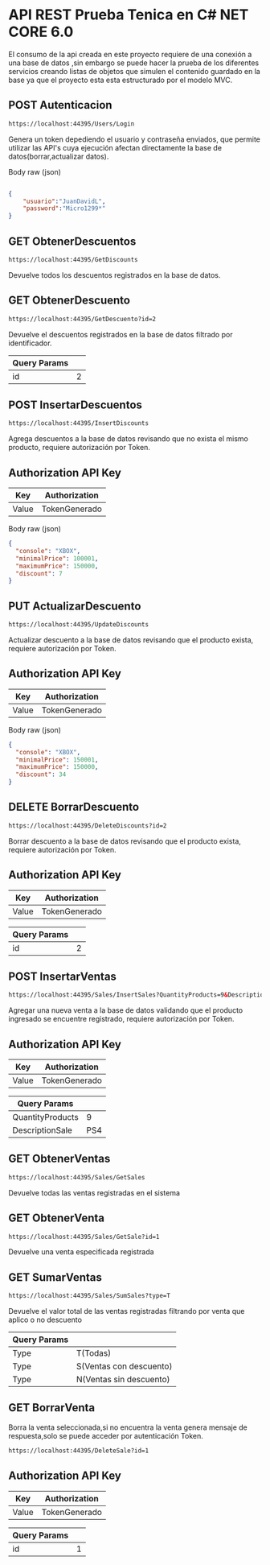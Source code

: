 
# API REST Prueba Tenica en C# NET CORE 6.0

El consumo de la api creada en este proyecto requiere de una conexión a una base de datos ,sin embargo se puede hacer la prueba de los diferentes servicios creando listas de objetos que simulen el contenido guardado en la base ya que  el proyecto esta esta estructurado por el  modelo MVC.

## POST Autenticacion

```html
https://localhost:44395/Users/Login
```
Genera un token depediendo el usuario y contraseña enviados, que permite utilizar las API's cuya ejecución afectan directamente la base de datos(borrar,actualizar datos).

Body raw (json)
```json

{
    "usuario":"JuanDavidL",
    "password":"Micro1299*"
}
```
## GET ObtenerDescuentos
```html
https://localhost:44395/GetDiscounts
```
Devuelve todos los descuentos registrados en la base de datos.
## GET ObtenerDescuento
```html
https://localhost:44395/GetDescuento?id=2
```
Devuelve el descuentos registrados en la base de datos filtrado por identificador.

| Query Params        |  |
| ------------- | ------------- |
|  id |  2|
## POST InsertarDescuentos
```html
https://localhost:44395/InsertDiscounts
```
Agrega descuentos a la base de datos revisando que no exista el mismo producto, requiere autorización por Token.
## Authorization API Key

| Key           | Authorization |
| ------------- | ------------- |
| Value         |  TokenGenerado|

Body raw (json)

```json
{
  "console": "XBOX",
  "minimalPrice": 100001,
  "maximumPrice": 150000,
  "discount": 7
}
```
## PUT ActualizarDescuento
```html
https://localhost:44395/UpdateDiscounts
```
Actualizar descuento a la base de datos revisando que  el producto exista, requiere autorización por Token.
## Authorization API Key

| Key           | Authorization |
| ------------- | ------------- |
| Value         |  TokenGenerado|

Body raw (json)

```json
{
  "console": "XBOX",
  "minimalPrice": 150001,
  "maximumPrice": 150000,
  "discount": 34
}
```

## DELETE BorrarDescuento
```html
https://localhost:44395/DeleteDiscounts?id=2
```
Borrar descuento a la base de datos revisando  que el producto exista, requiere autorización por Token.
## Authorization API Key

| Key           | Authorization |
| ------------- | ------------- |
| Value         |  TokenGenerado|

| Query Params        |  |
| ------------- | ------------- |
|  id |  2|

## POST InsertarVentas
```html
https://localhost:44395/Sales/InsertSales?QuantityProducts=9&DescriptionSale=PS4
```
Agregar una nueva venta a la base de datos validando que el producto ingresado se encuentre registrado, requiere autorización por Token.
  
## Authorization API Key

| Key           | Authorization |
| ------------- | ------------- |
| Value         |  TokenGenerado|


| Query Params        |  |
| ------------- | ------------- |
|  QuantityProducts |  9|
| DescriptionSale |  PS4|

## GET ObtenerVentas
```html
https://localhost:44395/Sales/GetSales
```
Devuelve todas las ventas registradas en el sistema

## GET ObtenerVenta
```html
https://localhost:44395/Sales/GetSale?id=1
```
Devuelve una venta especificada registrada

## GET SumarVentas
```html
https://localhost:44395/Sales/SumSales?type=T
```
Devuelve el valor total de las ventas registradas filtrando por venta que aplico o no descuento

| Query Params        |  |
| ------------- | ------------- |
|  Type |  T(Todas)|
| Type|  S(Ventas con descuento)|
| Type | N(Ventas sin descuento)|

## GET BorrarVenta

Borra la venta seleccionada,si no encuentra la venta genera mensaje de respuesta,solo se puede acceder por autenticación Token.

```html
https://localhost:44395/DeleteSale?id=1
```
## Authorization API Key

| Key           | Authorization |
| ------------- | ------------- |
| Value         |  TokenGenerado|

| Query Params        |  |
| ------------- | ------------- |
|  id |  1|











